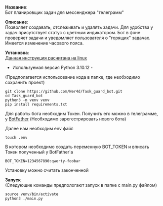<b>Название</b>:  
 Бот планировщик задач для мессенджера "телеграмм"

<b>Описание</b>:  
  Позволяет создавать, отслеживать и удалять задачи. Для удобства у задач присутствует статус с цветным индикатором. Бот в фоне проверяет задачи и уведомляет пользователя о "горящих" задачах.
Имеется изменение часового пояса.

<b>Установка</b>:  
<u>Данная инструкция расчитана на linux</u>
 - Используемая версия Python 3.10.12 -

(Предполагается использование кода в папке, где необходимо сохранить проект)
```
git clone https://github.com/Ner4d/Task_guard_bot.git
cd Task_guard_bot
python3 -m venv venv
pip install requirements.txt
```
Для работы бота необходим Токен. Получить его можно в телеграмме, у <a href="https://t.me/BotFather'a">BotFather</a> (Необходимо зарегестрировать нового бота)

Далее нам необходим env файл
```
touch .env
```
В котором необходимо создать переменную BOT_TOKEN и вписать Токен полученный у BotFather'a
```
BOT_TOKEN=1234567890:qwerty-foobar
```
Установку можно считать законченной 

<b>Запуск</b>  
(Следующие команды предпологают запуск в папке с main.py файлом)
```
source venv/bin/activate
python3 ./main.py
```
